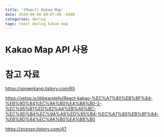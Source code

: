 ```yaml
---
title: '[React] Kakao Map'
date: 2020-08-06 08:07:00 -0400
categories: devlog
tags: react devlog kakao map
---
```


# Kakao Map API 사용


# 참고 자료

https://gingerkang.tistory.com/65

https://velog.io/@bearsjelly/React-kakao-%EC%A7%80%EB%8F%84-%EB%9D%84%EC%9A%B0%EA%B8%B0-2-%EC%95%B1%ED%82%A4%EB%A5%BC-%EC%9D%B4%EC%9A%A9%ED%95%B4-%EC%A7%80%EB%8F%84-%EB%9D%84%EC%9A%B0%EA%B8%B0

https://znznzn.tistory.com/47